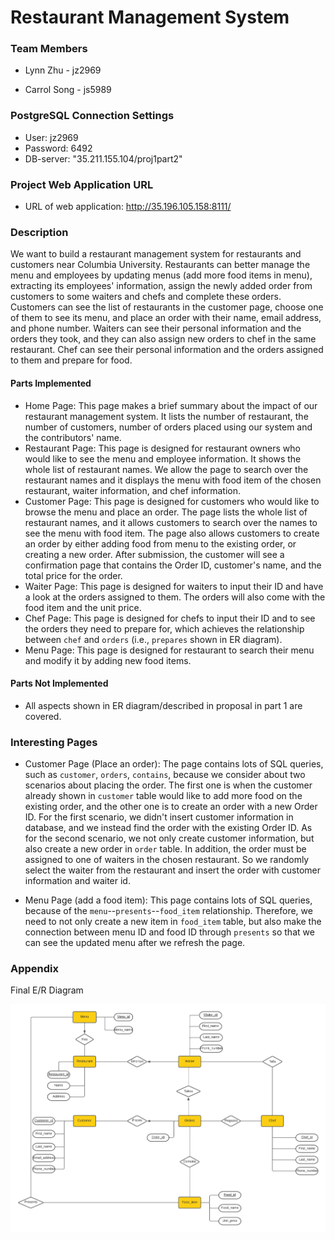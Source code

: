 

# Restaurant Management System

### Team Members

* Lynn Zhu - jz2969

* Carrol Song - js5989

### PostgreSQL Connection Settings

* User: jz2969
* Password: 6492
* DB-server: "35.211.155.104/proj1part2"

### Project Web Application URL

* URL of web application: http://35.196.105.158:8111/

### Description

We want to build a restaurant management system for restaurants and customers near Columbia University. Restaurants can better manage the menu and employees by updating menus (add more food items in menu), extracting its employees' information, assign the newly added order from customers to some waiters and chefs and complete these orders. Customers can see the list of restaurants in the customer page, choose one of them to see its menu, and place an order with their name, email address, and phone number. Waiters can see their personal information and the orders they took, and they can also assign new orders to chef in the same restaurant. Chef can see their personal information and the orders assigned to them and prepare for food.

#### Parts Implemented

* Home Page: This page makes a brief summary about the impact of our restaurant management system. It lists the number of restaurant, the number of customers, number of orders placed using our system and the contributors' name.
* Restaurant Page: This page is designed for restaurant owners who would like to see the menu and employee information. It shows the whole list of restaurant names. We allow the page to search over the restaurant names and it displays the menu with food item of the chosen restaurant, waiter information, and chef information.
* Customer Page: This page is designed for customers who would like to browse the menu and place an order. The page lists the whole list of restaurant names, and it allows customers to search over the names to see the menu with food item. The page also allows customers to create an order by either adding food from menu to the existing order, or creating a new order. After submission, the customer will see a confirmation page that contains the Order ID, customer's name, and the total price for the order.
* Waiter Page: This page is designed for waiters to input their ID and have a look at the orders assigned to them. The orders will also come with the food item and the unit price.
* Chef Page: This page is designed for chefs to input their ID and to see the orders they need to prepare for, which achieves the relationship between `chef` and `orders` (i.e., `prepares` shown in ER diagram).
* Menu Page: This page is designed for restaurant to search their menu and modify it by adding new food items.

#### Parts Not Implemented

* All aspects shown in ER diagram/described in proposal in part 1 are covered.

### Interesting Pages

* Customer Page (Place an order): The page contains lots of SQL queries, such as `customer`, `orders`, `contains`, because we consider about two scenarios about placing the order. The first one is when the customer already shown in `customer` table would like to add more food on the existing order, and the other one is to create an order with a new Order ID. For the first scenario, we didn't insert customer information in database, and we instead find the order with the existing Order ID. As for the second scenario, we not only create customer information, but also create a new order in `order` table. In addition, the order must be assigned to one of waiters in the chosen restaurant. So we randomly select the waiter from the restaurant and insert the order with customer information and waiter id.

* Menu Page (add a food item): This page contains lots of SQL queries, because of the `menu`--`presents`--`food_item` relationship. Therefore, we need to not only create a new item in `food_item` table, but also make the connection between menu ID and food ID through `presents` so that we can see the updated menu after we refresh the page.

### Appendix

Final E/R Diagram

![E_R Diagram](https://github.com/Jialin1210/restaurant-management-system/blob/master/E_R%20Diagram.png)

